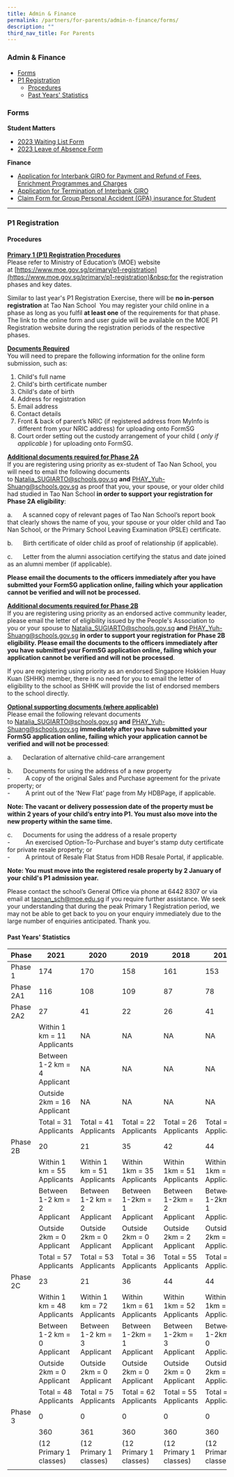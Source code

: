 ```yaml
---
title: Admin & Finance
permalink: /partners/for-parents/admin-n-finance/forms/
description: ""
third_nav_title: For Parents
---
```

### Admin &amp; Finance
* [Forms](#Forms)
* [P1 Registration](#P1Registration)
	* [Procedures](#Procedures)
	* [Past Years' Statistics](#PastYears'Statistics)

### <a name="Forms"></a>Forms

**Student Matters**
* [2023 Waiting List Form](https://go.gov.sg/2023-waiting-list)
* [2023 Leave of Absence Form](https://go.gov.sg/2023-leave-of-absence)

**Finance**
* [Application for Interbank GIRO for Payment and Refund of Fees, Enrichment Programmes&nbsp;and Charges](/files/giro_application_form_oct21.pdf)
* [Application for Termination of Interbank GIRO](/files/GIRO_Termination_Form_reviseSep19.pdf)
* [Claim Form for Group Personal Accident (GPA) insurance for Student](https://www.income.com.sg/group-insurance-for-schools-and-moe-personnel/group-personal-accident-for-students)

-----------------------

### <a name="P1Registration"></a>P1 Registration

#### <a name="Procedures"></a>Procedures

<u><strong>Primary 1 (P1) Registration Procedures</strong></u><br>
Please refer to Ministry of Education’s (MOE) website at&nbsp;[https://www.moe.gov.sg/primary/p1-registration](https://www.moe.gov.sg/primary/p1-registration)&nbsp;for the registration phases and key dates.

Similar to last year's P1 Registration Exercise, there will be&nbsp;**no in-person registration**&nbsp;at Tao Nan School&nbsp; You may register your child online in a phase as long as you fulfil&nbsp;**at least one**&nbsp;of the requirements for that phase. The link to the online form and user guide will be available on the MOE P1 Registration website during the registration periods of the respective phases.

<u><strong>Documents Required</strong></u><br>
You will need to prepare the following information for the online form submission, such as:
1. Child's full name
2. Child's birth certificate number
3. Child's date of birth
4. Address for registration
5. Email address
6. Contact details
7. Front &amp; back of parent’s NRIC (if registered address from MyInfo is different from your NRIC address) for uploading onto FormSG
8. Court order setting out the custody arrangement of your child (&nbsp;_only if applicable_&nbsp;) for uploading onto FormSG.

<u><strong>Additional documents required for Phase 2A</strong></u><br>
If you are registering using priority as ex-student of Tao Nan School, you will need to email the following documents to&nbsp;[Natalia\_SUGIARTO@schools.gov.sg](mailto:Natalia_SUGIARTO@schools.gov.sg)&nbsp;**and**&nbsp;[PHAY\_Yuh-Shuang@schools.gov.sg](mailto:PHAY_Yuh-Shuang@schools.gov.sg)&nbsp;as proof that you, your spouse, or your older child had studied in Tao Nan School&nbsp;**in order to support your registration for Phase 2A eligibility**:&nbsp;

a.&nbsp;&nbsp;&nbsp; &nbsp;&nbsp;A scanned copy of relevant pages of Tao Nan School’s report book that clearly shows the name of you, your spouse or your older child and Tao Nan School, or the Primary School Leaving Examination (PSLE) certificate.

b.&nbsp;&nbsp;&nbsp; &nbsp;&nbsp;Birth certificate of older child as proof of relationship (if applicable).

c.&nbsp;&nbsp;&nbsp; &nbsp;&nbsp;Letter from the alumni association certifying the status and date joined as an alumni member (if applicable).  

**Please email the documents to the officers immediately after you have submitted your FormSG application online, failing which your application cannot be verified and will not be processed.**

<u><strong>Additional documents required for Phase 2B</strong></u><br>
If you are registering using priority as an endorsed active community leader, please email the letter of eligibility issued by the People's Association to you or your spouse to&nbsp;[Natalia\_SUGIARTO@schools.gov.sg](mailto:Natalia_SUGIARTO@schools.gov.sg)&nbsp;**and**&nbsp;[PHAY\_Yuh-Shuang@schools.gov.sg](mailto:PHAY_Yuh-Shuang@schools.gov.sg)&nbsp;**in order to support your registration for Phase 2B eligibility. Please email the documents to the officers immediately after you have submitted your FormSG application online, failing which your application cannot be verified and will not be processed**.

If you are registering using priority as an endorsed Singapore Hokkien Huay Kuan (SHHK) member, there is no need for you to email the letter of eligibility to the school as SHHK will provide the list of endorsed members to the school directly.

<u><strong>Optional supporting documents (where applicable)</strong></u><br>
Please email the following relevant documents to&nbsp;[Natalia\_SUGIARTO@schools.gov.sg](mailto:Natalia_SUGIARTO@schools.gov.sg)&nbsp;**and**&nbsp;[PHAY\_Yuh-Shuang@schools.gov.sg](mailto:PHAY_Yuh-Shuang@schools.gov.sg)&nbsp;**immediately after you have submitted your FormSG application online, failing which your application cannot be verified and will not be processed**:

a.&nbsp;&nbsp;&nbsp; &nbsp;&nbsp;Declaration of alternative child-care arrangement

b.&nbsp;&nbsp;&nbsp; &nbsp;&nbsp;Documents for using the address of a new property <br>
\-&nbsp;&nbsp;&nbsp; &nbsp;&nbsp;&nbsp;&nbsp;&nbsp;A copy of the original Sales and Purchase agreement for the private property; or <br>
\-&nbsp;&nbsp;&nbsp; &nbsp;&nbsp;&nbsp;&nbsp;&nbsp;A print out of the ‘New Flat’ page from My HDBPage, if applicable.  

**Note: The vacant or delivery possession date of the property must be within 2 years of your child’s entry into P1. You must also move into the new property within the same time.**

c.&nbsp;&nbsp;&nbsp; &nbsp;&nbsp;Documents for using the address of a resale property <br>
\-&nbsp;&nbsp;&nbsp; &nbsp;&nbsp;&nbsp;&nbsp;&nbsp;An exercised Option-To-Purchase and buyer's stamp duty certificate for private resale property; or <br>
\-&nbsp;&nbsp;&nbsp; &nbsp;&nbsp;&nbsp;&nbsp;&nbsp;A printout of Resale Flat Status from HDB Resale Portal, if applicable.

**Note: You must move into the registered resale property by 2 January of your child's P1 admission year.**

Please contact the school’s General Office via phone at 6442 8307 or via email at [taonan\_sch@moe.edu.sg](mailto:taonan_sch@moe.edu.sg) if you require further assistance. We seek your understanding that during the peak Primary 1 Registration period, we may not be able to get back to you on your enquiry immediately due to the large number of enquiries anticipated. Thank you.

#### <a name="PastYears'Statistics"></a>Past Years' Statistics

| Phase | 2021  | 2020 | 2019 | 2018 | 2017 |
|---|---|---|---|---|---|
| Phase 1 | 174 | 170 | 158 | 161 | 153 |
| Phase 2A1 | 116 | 108 | 109 | 87 | 78 |
| Phase 2A2 | 27 | 41 | 22 | 26 | 41 |
|  |   Within 1 km = 11 Applicants | NA | NA  |  NA |  NA |
|  |  Between 1-2 km = 4 Applicant  |  NA |  NA |  NA |  NA |
|  |   Outside 2km = 16 Applicant |  NA |  NA |  NA |  NA |
|  | Total = 31 Applicants   |      Total = 41 Applicants   | Total = 22 Applicants  | Total = 26 Applicants  | Total = 41 Applicants  |
| Phase 2B | 20 | 21 | 35 | 42 | 44 |
|  | Within 1 km = 55 Applicants | Within 1 km = 51 Applicants | Within 1km = 35 Applicants | Within 1km = 51 Applicants | Within 1km = 45 Applicants |
|  | Between 1-2 km = 2 Applicant  | Between 1-2 km = 2 Applicant | Between 1-2km = 1 Applicant | Between 1-2km = 2 Applicant | Between 1-2km = 1 Applicant |
|  | Outside 2km = 0 Applicant  | Outside 2km = 0 Applicant | Outside 2km = 0 Applicant | Outside 2km = 2 Applicant | Outside 2km = 1 Applicant |
|  | Total = 57 Applicants  | Total = 53 Applicants | Total = 36 Applicants | Total = 55 Applicants | Total = 47 Applicants |
| Phase 2C | 23 | 21 | 36 | 44 | 44 |
|  | Within 1 km = 48 Applicants | Within 1 km = 72 Applicants | Within 1km = 61 Applicants | Within 1km = 52 Applicants | Within 1km = 58 Applicants |
|  | Between 1-2 km = 0 Applicant | Between 1-2 km = 3 Applicant | Between 1-2km = 1 Applicant | Between 1-2km = 3 Applicant | Between 1-2km = 0 Applicant |
|  | Outside 2km = 0 Applicant | Outside 2km = 0 Applicant | Outside 2km = 0 Applicant | Outside 2km = 0 Applicant | Outside 2km = 1 Applicant |
|  | Total = 48 Applicants | Total = 75 Applicants | Total = 62 Applicants | Total = 55 Applicants | Total = 59 Applicants |
| Phase 3 | 0 | 0 | 0 | 0 | 0 |
|  |  360 | 361 | 360 | 360 | 360 |
|  | (12 Primary 1 classes) | (12 Primary 1 classes) | (12 Primary 1 classes) | (12 Primary 1 classes) | (12 Primary 1 classes) |
| | | | | | |